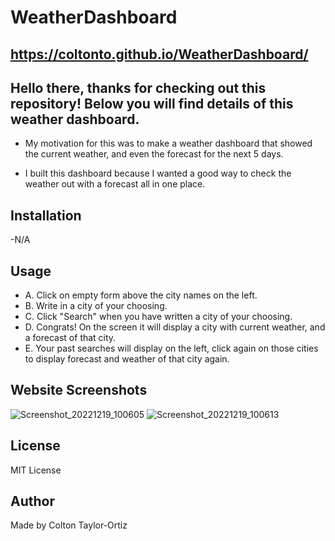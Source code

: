 # WeatherDashboard

## https://coltonto.github.io/WeatherDashboard/

## Hello there, thanks for checking out this repository! Below you will find details of this weather dashboard.

- My motivation for this was to make a weather dashboard that showed the current weather, and even the forecast for the next 5 days.

- I built this dashboard because I wanted a good way to check the weather out with a forecast all in one place. 

## Installation 
-N/A

## Usage 
* A. Click on empty form above the city names on the left. 
* B. Write in a city of your choosing.
* C. Click "Search" when you have written a city of your choosing. 
* D. Congrats! On the screen it will display a city with current weather, and a forecast of that city. 
* E. Your past searches will display on the left, click again on those cities to display forecast and weather of that city again.


## Website Screenshots
![Screenshot_20221219_100605](https://user-images.githubusercontent.com/116236745/208595655-e1889e1f-3565-4fdd-95bb-ed80d6a24c80.png)
![Screenshot_20221219_100613](https://user-images.githubusercontent.com/116236745/208595663-fa93e95a-7f8e-4e83-b736-dcd9a77d4a38.png)


## License 
MIT License

## Author 
Made by Colton Taylor-Ortiz
